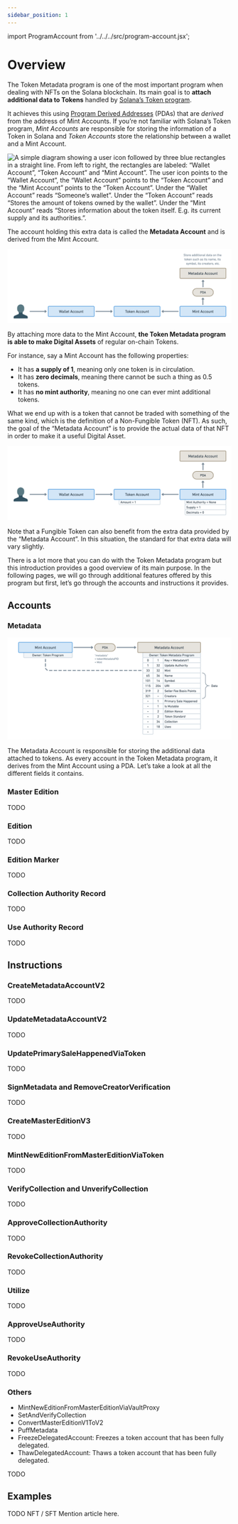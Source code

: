 ```yaml
---
sidebar_position: 1
---
```


import ProgramAccount from '../../../src/program-account.jsx';

# Overview

The Token Metadata program is one of the most important program when dealing with NFTs on the Solana blockchain. Its main goal is to **attach additional data to Tokens** handled by [Solana’s Token program](https://spl.solana.com/token).

It achieves this using [Program Derived Addresses](https://docs.solana.com/developing/programming-model/calling-between-programs#program-derived-addresses) (PDAs) that are _derived_ from the address of Mint Accounts. If you’re not familiar with Solana’s Token program, _Mint Accounts_ are responsible for storing the information of a Token in Solana and _Token Accounts_ store the relationship between a wallet and a Mint Account.

![A simple diagram showing a user icon followed by three blue rectangles in a straight line. From left to right, the rectangles are labeled: “Wallet Account”, “Token Account” and “Mint Account”. The user icon points to the “Wallet Account”, the “Wallet Account” points to the “Token Account” and the “Mint Account” points to the “Token Account”. Under the “Wallet Account” reads “Someone’s wallet”. Under the “Token Account” reads “Stores the amount of tokens owned by the wallet”. Under the “Mint Account” reads “Stores information about the token itself. E.g. its current supply and its authorities.”.](./assets/Token-Metadata-Intro-1.png)

The account holding this extra data is called the **Metadata Account** and is derived from the Mint Account.

![Same as previous diagram but with a new “Metadata Account” brown rectangle and a new “PDA” brown pill. The “Mint Account” points upwards to the “PDA” pill which also points upwards to the “Metadata Account” rectangle. Above “Metadata Account” reads “Store additional data on the token such as its name, its symbol, its creators, etc.”.](./assets/Token-Metadata-Intro-2.png)

By attaching more data to the Mint Account, **the Token Metadata program is able to make Digital Assets** of regular on-chain Tokens.

For instance, say a Mint Account has the following properties:

- It has **a supply of 1**, meaning only one token is in circulation.
- It has **zero decimals**, meaning there cannot be such a thing as 0.5 tokens.
- It has **no mint authority**, meaning no one can ever mint additional tokens.

What we end up with is a token that cannot be traded with something of the same kind, which is the definition of a Non-Fungible Token (NFT). As such, the goal of the “Metadata Account” is to provide the actual data of that NFT in order to make it a useful Digital Asset.

![Same as previous diagram but without the subtexts next to the Rectangles. Instead, we add small white rectangles under the blue rectangles to represent their data. Under the “Token Account” rectangle, we have the following data: “Amount = 1”. Under the “Mint Account” rectangle, we have the following data: “Mint Authority = None”, “Supply = 1” and “Decimals = 0”.](./assets/Token-Metadata-Intro-3.png)

Note that a Fungible Token can also benefit from the extra data provided by the “Metadata Account”. In this situation, the standard for that extra data will vary slightly.

There is a lot more that you can do with the Token Metadata program but this introduction provides a good overview of its main purpose. In the following pages, we will go through additional features offered by this program but first, let’s go through the accounts and instructions it provides.

## Accounts

### Metadata

<ProgramAccount>

![Diagram showing a Metadata Account derived from a Mint Account with a list of data field under the Metadata Account that we are about to list below.](./assets/Token-Metadata-Account-Metadata.png)

The Metadata Account is responsible for storing the additional data attached to tokens. As every account in the Token Metadata program, it derives from the Mint Account using a PDA. Let’s take a look at all the different fields it contains.

</ProgramAccount>

### Master Edition

<!-- ![](Token%20Metadata%20-%205@2x.png) -->

TODO

### Edition

<!-- ![](Token%20Metadata%20-%206@2x.png) -->

TODO

### Edition Marker

<!-- ![](Token%20Metadata%20-%20Account%20-%20Edition%20Marker@2x.png) -->

TODO

### Collection Authority Record

<!-- ![](Token%20Metadata%20-%20Account%20-%20Collection%20Authority%20Record@2x.png) -->

TODO

### Use Authority Record

<!-- ![](Token%20Metadata%20-%20Account%20-%20Use%20Authority%20Record@2x.png) -->

TODO

## Instructions

### CreateMetadataAccountV2

<!-- ![](Token%20Metadata%20-%20Instruction%20-%20Create%20Metadata@2x.png) -->

TODO

### UpdateMetadataAccountV2

<!-- ![](Token%20Metadata%20-%20Instruction%20-%20Update%20Metadata@2x.png) -->

TODO

### UpdatePrimarySaleHappenedViaToken

<!-- ![](Token%20Metadata%20-%20Instruction%20-%20Update%20Primary%20Sale%20Flag@2x.png) -->

TODO

### SignMetadata and RemoveCreatorVerification

<!-- ![](<Token%20Metadata%20-%20Instruction%20-%20(Un)verify%20Creators@2x.png>) -->

TODO

### CreateMasterEditionV3

<!-- ![](Token%20Metadata%20-%20Instruction%20-%20Create%20Master%20Edition@2x.png) -->

TODO

### MintNewEditionFromMasterEditionViaToken

<!-- ![](Token%20Metadata%20-%20Instruction%20-%20Mint%20New%20Edition@2x.png) -->

TODO

### VerifyCollection and UnverifyCollection

<!-- ![](<Token%20Metadata%20-%20Instruction%20-%20(Un)verify%20Collection@2x.png>) -->

TODO

### ApproveCollectionAuthority

<!-- ![](Token%20Metadata%20-%20Instruction%20-%20Approve%20Collection%20Authority@2x.png) -->

TODO

### RevokeCollectionAuthority

<!-- ![](Token%20Metadata%20-%20Instruction%20-%20Revoke%20Collection%20Authority@2x.png) -->

TODO

### Utilize

<!-- ![](Token%20Metadata%20-%20Instruction%20-%20Utilize@2x.png) -->

TODO

### ApproveUseAuthority

<!-- ![](Token%20Metadata%20-%20Instruction%20-%20Approve%20Use%20Authority@2x.png) -->

TODO

### RevokeUseAuthority

<!-- ![](Token%20Metadata%20-%20Instruction%20-%20Revoke%20Use%20Authority@2x.png) -->

TODO

### Others

- MintNewEditionFromMasterEditionViaVaultProxy
- SetAndVerifyCollection
- ConvertMasterEditionV1ToV2
- PuffMetadata
- FreezeDelegatedAccount: Freezes a token account that has been fully delegated.
- ThawDelegatedAccount: Thaws a token account that has been fully delegated.

TODO

## Examples

TODO NFT / SFT Mention article here.
